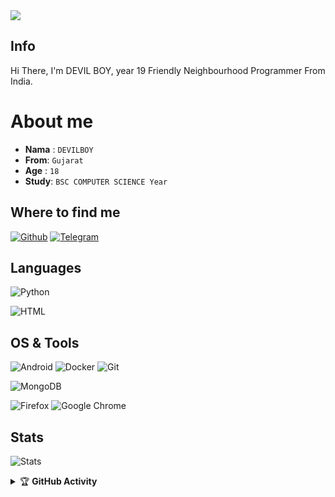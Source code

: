 
<img src="https://te.legra.ph/file/1e0ef38285bf96adbc585.jpg">

## Info

Hi There, I'm DEVIL BOY, year 19 Friendly Neighbourhood Programmer From India.

# About me
- **Nama**  : `DEVILBOY`
- **From**: `Gujarat`
- **Age**  : `18`
- **Study**: `BSC COMPUTER SCIENCE Year`

## Where to find me

[![Github](https://img.shields.io/badge/-Github-181717?style=for-the-badge&logo=Github&logoColor=white)](https://github.com/Devil-Boy-opbrutal)
[![Telegram](https://img.shields.io/badge/Telegram-2CA5E0?style=for-the-badge&logo=telegram&logoColor=white)](https://t.me/tagdekhlungabadme)


## Languages

![Python](https://img.shields.io/badge/Python-3776AB?style=for-the-badge&logo=python&logoColor=red)

![HTML](https://img.shields.io/badge/HTML5-E34F26?style=for-the-badge&logo=html5&logoColor=white)

## OS & Tools

![Android](https://img.shields.io/badge/Android-3DDC84?style=for-the-badge&logo=android&logoColor=orange)
![Docker](https://img.shields.io/badge/Docker-2CA5E0?style=for-the-badge&logo=docker&logoColor=blue)
![Git](https://img.shields.io/badge/Git-F05032?style=for-the-badge&logo=git&logoColor=black)

![MongoDB](https://img.shields.io/badge/MongoDB-4EA94B?style=for-the-badge&logo=mongodb&logoColor=white)


![Firefox](https://img.shields.io/badge/Firefox_Browser-FF7139?style=for-the-badge&logo=Firefox-Browser&logoColor=dark)
![Google Chrome](https://img.shields.io/badge/Google%20Chrome-4285F4?style=for-the-badge&logo=GoogleChrome&logoColor=blue)

## Stats

![Stats](https://github-readme-stats.vercel.app/api?username=Devil-Boy-opbrutal&show_icons=true&count_private=true&hide_border=True&include_all_commits=true&theme=github_dark)  

</details>

<details>
    <summary>&#127942 <b>GitHub Activity</b></summary><br/>

![Metrics](https://metrics.lecoq.io/Devil-Boy-opbrutal?template=classic&repositories.forks=true&languages=1&languages.colors=github&languages.threshold=0%25&config.timezone=Asia%2FJakarta)


</details>
</details>
